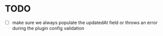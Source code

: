 # TODO

- [ ] make sure we always populate the updatedAt field or throws an error during the plugin config validation
